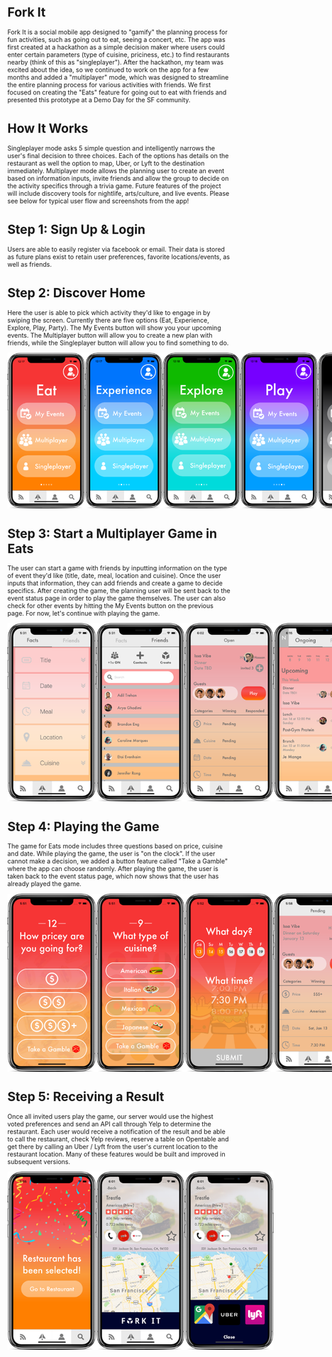 # Fork It

Fork It is a social mobile app designed to "gamify" the planning process for fun activities, such as going out to eat, seeing a concert, etc. The app was first created at a hackathon as a simple decision maker where users could enter certain parameters (type of cuisine, priciness, etc.) to find restaurants nearby (think of this as "singleplayer"). After the hackathon, my team was excited about the idea, so we continued to work on the app for a few months and added a "multiplayer" mode, which was designed to streamline the entire planning process for various activities with friends. We first focused on creating the "Eats" feature for going out to eat with friends and presented this prototype at a Demo Day for the SF community.

# How It Works

Singleplayer mode asks 5 simple question and intelligently narrows the user's final decision to three choices. Each of the options has details on the restaurant as well the option to map, Uber, or Lyft to the destination immediately. Multiplayer mode allows the planning user to create an event based on information inputs, invite friends and allow the group to decide on the activity specifics through a trivia game. Future features of the project will include discovery tools for nightlife, arts/culture, and live events. Please see below for typical user flow and screenshots from the app!

# Step 1: Sign Up & Login

Users are able to easily register via facebook or email. Their data is stored as future plans exist to retain user preferences, favorite locations/events, as well as friends.

# Step 2: Discover Home

Here the user is able to pick which activity they'd like to engage in by swiping the screen. Currently there are five options (Eat, Experience, Explore, Play, Party). The My Events button will show you your upcoming events. The Multiplayer button will allow you to create a new plan with friends, while the Singleplayer button will allow you to find something to do.

<div style="display: flex; flex-direction: row;">
  <img width=175 src="/assets/screens/Eat-iphone.png"/>
  <img width=175 style="margin-left: 15" src="/assets/screens/Experience-iphone.png"/>
  <img width=175 style="margin-left: 15" src="/assets/screens/Explore-iphone.png"/>
  <img width=175 style="margin-left: 15" src="/assets/screens/Play-iphone.png"/>
  <img width=175 style="margin-left: 15" src="/assets/screens/Party-iphone.png"/>
</div>

# Step 3: Start a Multiplayer Game in Eats

The user can start a game with friends by inputting information on the type of event they'd like (title, date, meal, location and cuisine). Once the user inputs that information, they can add friends and create a game to decide specifics. After creating the game, the planning user will be sent back to the event status page in order to play the game themselves. The user can also check for other events by hitting the My Events button on the previous page. For now, let's continue with playing the game.

<div style="display: flex; flex-direction: row;">
  <img width=200 src="/assets/screens/Facts-iphone.png"/>
  <img width=200 style="margin-left: 20" src="/assets/screens/Friends-iphone.png"/>
  <img width=200 style="margin-left: 20" src="/assets/screens/Status1-iphone.png"/>
  <img width=200 style="margin-left: 20" src="/assets/screens/MyEvents-iphone.png"/>
</div>

# Step 4: Playing the Game

The game for Eats mode includes three questions based on price, cuisine and date. While playing the game, the user is "on the clock". If the user cannot make a decision, we added a button feature called "Take a Gamble" where the app can choose randomly. After playing the game, the user is taken back to the event status page, which now shows that the user has already played the game.

<div style="display: flex; flex-direction: row;">
  <img width=200 src="/assets/screens/Price-iphone.png"/>
  <img width=200 style="margin-left: 20" src="/assets/screens/Cuisine-iphone.png"/>
  <img width=200 style="margin-left: 20" src="/assets/screens/Date-iphone.png"/>
  <img width=200 style="margin-left: 20" src="/assets/screens/Status2-iphone.png"/>
</div>

# Step 5: Receiving a Result

Once all invited users play the game, our server would use the highest voted preferences and send an API call through Yelp to determine the restaurant. Each user would receive a notification of the result and be able to call the restaurant, check Yelp reviews, reserve a table on Opentable and get there by calling an Uber / Lyft from the user's current location to the restaurant location. Many of these features would be built and improved in subsequent versions.

<div style="display: flex; flex-direction: row;">
  <img width=200 src="/assets/screens/Selected-iphone.png"/>
  <img width=200 style="margin-left: 20" src="/assets/screens/Rest1-iphone.png"/>
  <img width=200 style="margin-left: 20" src="/assets/screens/Rest2-iphone.png"/>
</div>
